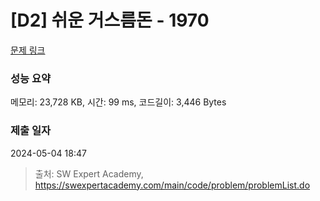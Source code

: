 # [D2] 쉬운 거스름돈 - 1970 

[문제 링크](https://swexpertacademy.com/main/code/problem/problemDetail.do?contestProbId=AV5PsIl6AXIDFAUq) 

### 성능 요약

메모리: 23,728 KB, 시간: 99 ms, 코드길이: 3,446 Bytes

### 제출 일자

2024-05-04 18:47



> 출처: SW Expert Academy, https://swexpertacademy.com/main/code/problem/problemList.do